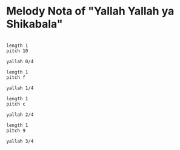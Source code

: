 # Melody Nota of "Yallah Yallah ya Shikabala"

```scenario oscilla

length 1
pitch 10

yallah 0/4

length 1
pitch f

yallah 1/4

length 1
pitch c

yallah 2/4

length 1
pitch 9

yallah 3/4

```
